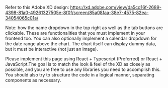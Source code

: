 Refer to this Adobe XD design: https://xd.adobe.com/view/da5cd16f-2689-4398-81a0-49261327505e-8f0f/screen/85a08faa-38e7-4575-82ea-34054065c01a/


Note: how the name dropdown in the top right as well as the tab buttons are clickable. These are functionalities that you must implement in your frontend too. You can also optionally implement a calendar dropdown for the date range above the chart. The chart itself can display dummy data, but it must be interactive (not just an image).


Please implement this page using React + Typescript (Preferred) or React + JavaScript.The goal is to match the look & feel of the XD as closely as possible, and you are free to use any libraries you need to accomplish this. You should also try to structure the code in a logical manner, separating components as necessary.
